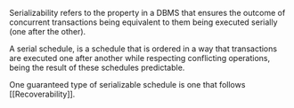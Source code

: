 Serializability refers to the property in a DBMS that ensures the outcome of concurrent transactions being equivalent to them being executed serially (one after the other).

A serial schedule, is a schedule that is ordered in a way that transactions are executed one after another while respecting conflicting operations, being the result of these schedules predictable.


One guaranteed type of serializable schedule is one that follows [[Recoverability]].

